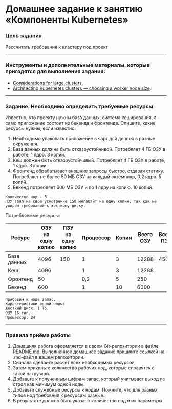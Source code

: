 # Домашнее задание к занятию «Компоненты Kubernetes»

### Цель задания

Рассчитать требования к кластеру под проект

------

### Инструменты и дополнительные материалы, которые пригодятся для выполнения задания:

- [Considerations for large clusters](https://kubernetes.io/docs/setup/best-practices/cluster-large/),
- [Architecting Kubernetes clusters — choosing a worker node size](https://learnk8s.io/kubernetes-node-size).

------

### Задание. Необходимо определить требуемые ресурсы
Известно, что проекту нужны база данных, система кеширования, а само приложение состоит из бекенда и фронтенда. Опишите, какие ресурсы нужны, если известно:

1. Необходимо упаковать приложение в чарт для деплоя в разные окружения. 
2. База данных должна быть отказоустойчивой. Потребляет 4 ГБ ОЗУ в работе, 1 ядро. 3 копии. 
3. Кеш должен быть отказоустойчивый. Потребляет 4 ГБ ОЗУ в работе, 1 ядро. 3 копии. 
4. Фронтенд обрабатывает внешние запросы быстро, отдавая статику. Потребляет не более 50 МБ ОЗУ на каждый экземпляр, 0.2 ядра. 5 копий. 
5. Бекенд потребляет 600 МБ ОЗУ и по 1 ядру на копию. 10 копий.

```
Количество нод - 5.
ПЗУ взял на свое усмотрение 150 мегабайт на одну копию, так как не увидел требований к жесткому диску.
```
Потребляемые ресурсы:

| Ресурс    | ОЗУ на одну копию | ПЗУ на одну копию | Процессор | Копии | Всего ОЗУ | Всего ПЗУ | Процессор |
|---------- |-------------------|-------------------|-----------|-------|-----------|-----------|-----------|
|База данных| 4096              | 150               | 1         | 3     | 12288     | 450       | 3         |
| Кеш       | 4096              |                   | 1         | 3     | 12288     |           | 3         |
| Фронтенд  | 50                |                   | 0,2       |5      | 250       |           | 1         |
|Бекенд     | 600               |                   | 1         | 10    |6000       |           | 10        |


```
Прибавим к ноде запас.
Характеристики одной ноды:
Жесткий диск: 1 Tб.
ОЗУ 16 гиг.
Процессор: 24

```
----


### Правила приёма работы

1. Домашняя работа оформляется в своем Git-репозитории в файле README.md. Выполненное домашнее задание пришлите ссылкой на .md-файл в вашем репозитории.
2. Сначала сделайте расчёт всех необходимых ресурсов.
3. Затем прикиньте количество рабочих нод, которые справятся с такой нагрузкой.
4. Добавьте к полученным цифрам запас, который учитывает выход из строя как минимум одной ноды. 
5. Добавьте служебные ресурсы к нодам. Помните, что для разных типов нод требовния к ресурсам разные. 
6. В результате должно быть указано количество нод и их параметры.
